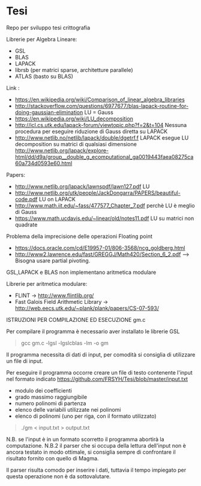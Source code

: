 # Tesi
Repo per sviluppo tesi crittografia

Librerie per Algebra Lineare:
- GSL
- BLAS
- LAPACK
- librsb (per matrici sparse, architetture parallele)
- ATLAS (basto su BLAS)

Link :
- https://en.wikipedia.org/wiki/Comparison_of_linear_algebra_libraries
- http://stackoverflow.com/questions/6977677/blas-lapack-routine-for-doing-gaussian-elimination  LU = Gauss
- https://en.wikipedia.org/wiki/LU_decomposition
- http://icl.cs.utk.edu/lapack-forum/viewtopic.php?f=2&t=104 Nessuna procedura per eseguire riduzione di Gauss diretta su LAPACK
- http://www.netlib.no/netlib/lapack/double/dgetrf.f LAPACK esegue LU decomposition su matrici di qualsiasi dimensione http://www.netlib.org/lapack/explore-html/dd/d9a/group__double_g_ecomputational_ga0019443faea08275ca60a734d0593e60.html


Papers:
- http://www.netlib.org/lapack/lawnspdf/lawn127.pdf  LU
- http://www.netlib.org/utk/people/JackDongarra/PAPERS/beautiful-code.pdf  LU on LAPACK
- http://www.math.iit.edu/~fass/477577_Chapter_7.pdf  perchè LU è meglio di Gauss
- https://www.math.ucdavis.edu/~linear/old/notes11.pdf LU su matrici non quadrate


Problema della imprecisione delle operazioni Floating point 
- https://docs.oracle.com/cd/E19957-01/806-3568/ncg_goldberg.html
- http://www2.lawrence.edu/fast/GREGGJ/Math420/Section_6_2.pdf --> Bisogna usare partial pivoting.


GSL,LAPACK e BLAS non implementano aritmetica modulare

Librerie per aritmetica modulare:
- FLINT                                -> http://www.flintlib.org/
- Fast Galois Field Arithmetic Library -> http://web.eecs.utk.edu/~plank/plank/papers/CS-07-593/




ISTRUZIONI PER COMPILAZIONE ED ESECUZIONE gm.c

Per compilare il programma è necessario aver installato le librerie GSL
>gcc gm.c -lgsl -lgslcblas -lm -o gm

Il programma necessita di dati di input, per comodità si consiglia di utilizzare un file di input.

Per eseguire il programma occorre creare un file di testo contenente l'input nel formato indicato https://github.com/FRSYH/Tesi/blob/master/input.txt
- modulo dei coefficienti
- grado massimo raggiungibile
- numero polinomi di partenza
- elenco delle variabili utilizzate nei polinomi
- elenco di polinomi (uno per riga, con il formato utilizzato)
>./gm < input.txt > output.txt


N.B. se l'input è in un formato scorretto il programma abortirà la computazione.
N.B.2 il parser che si occupa della lettura dell'input non è ancora testato in modo ottimale, si consiglia sempre di confrontare il risultato fornito con quello di Magma.

Il parser risulta comodo per inserire i dati, tuttavia il tempo impiegato per questa operazione non è da sottovalutare.